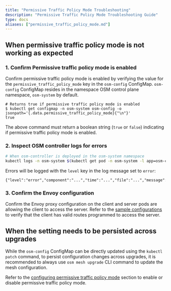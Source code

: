 ```yaml
---
title: "Permissive Traffic Policy Mode Troubleshooting"
description: "Permissive Traffic Policy Mode Troubleshooting Guide"
type: docs
aliases: ["permissive_traffic_policy_mode.md"]
---
```


## When permissive traffic policy mode is not working as expected

### 1. Confirm Permissive traffic policy mode is enabled

Confirm permissive traffic policy mode is enabled by verifying the value for the `permissive_traffic_policy_mode` key in the `osm-config` ConfigMap. `osm-config` ConfigMap resides in the namespace OSM control plane namespace, `osm-system` by default.

```console
# Returns true if permissive traffic policy mode is enabled
$ kubectl get configmap -n osm-system osm-config -o jsonpath='{.data.permissive_traffic_policy_mode}{"\n"}'
true
```

The above command must return a boolean string (`true` or `false`) indicating if permissive traffic policy mode is enabled.

### 2. Inspect OSM controller logs for errors

```bash
# When osm-controller is deployed in the osm-system namespace
kubectl logs -n osm-system $(kubectl get pod -n osm-system -l app=osm-controller -o jsonpath='{.items[0].metadata.name}')
```

Errors will be logged with the `level` key in the log message set to `error`:
```console
{"level":"error","component":"...","time":"...","file":"...","message":"..."}
```

### 3. Confirm the Envoy configuration

Confirm the Envoy proxy configuration on the client and server pods are allowing the client to access the server. Refer to the [sample configurations](../../../tasks_usage/traffic_management/permissive_traffic_policy_mode#envoy-configurations) to verify that the client has valid routes programmed to access the server.

## When the setting needs to be persisted across upgrades

While the `osm-config` ConfigMap can be directly updated using the `kubectl patch` command, to persist configuration changes across upgrades, it is recommended to always use `osm mesh upgrade` CLI command to update the mesh configuration.

Refer to the [configuring permissive traffic policy mode](../../../tasks_usage/traffic_management/permissive_traffic_policy_mode#configuring-permissive-traffic-policy-mode) section to enable or disable permissive traffic policy mode.